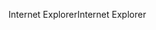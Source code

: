 <span data-ttu-id="33b24-101">Internet Explorer</span><span class="sxs-lookup"><span data-stu-id="33b24-101">Internet Explorer</span></span>
